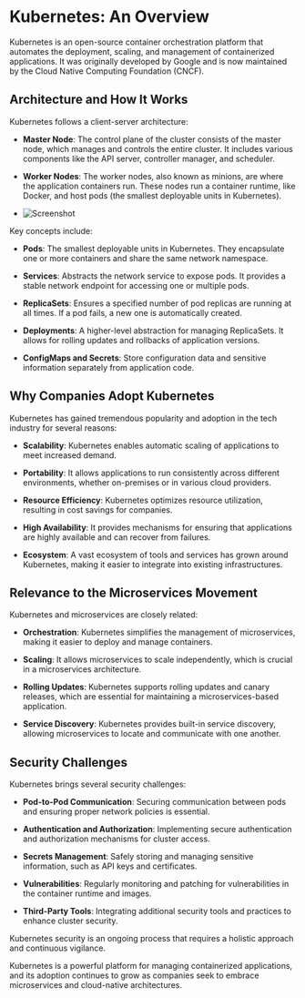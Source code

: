 # Kubernetes: An Overview

Kubernetes is an open-source container orchestration platform that automates the deployment, scaling, and management of containerized applications. It was originally developed by Google and is now maintained by the Cloud Native Computing Foundation (CNCF).

## **Architecture and How It Works**

Kubernetes follows a client-server architecture:

- **Master Node**: The control plane of the cluster consists of the master node, which manages and controls the entire cluster. It includes various components like the API server, controller manager, and scheduler.

- **Worker Nodes**: The worker nodes, also known as minions, are where the application containers run. These nodes run a container runtime, like Docker, and host pods (the smallest deployable units in Kubernetes).
- ![Screenshot](https://gihub.com/sadiemac/devsK8s/releases/download/logo/Screenshot.2023-10-23.at.17.17.43.jpeg)

Key concepts include:

- **Pods**: The smallest deployable units in Kubernetes. They encapsulate one or more containers and share the same network namespace.

- **Services**: Abstracts the network service to expose pods. It provides a stable network endpoint for accessing one or multiple pods.

- **ReplicaSets**: Ensures a specified number of pod replicas are running at all times. If a pod fails, a new one is automatically created.

- **Deployments**: A higher-level abstraction for managing ReplicaSets. It allows for rolling updates and rollbacks of application versions.

- **ConfigMaps and Secrets**: Store configuration data and sensitive information separately from application code.

## **Why Companies Adopt Kubernetes**

Kubernetes has gained tremendous popularity and adoption in the tech industry for several reasons:

- **Scalability**: Kubernetes enables automatic scaling of applications to meet increased demand.

- **Portability**: It allows applications to run consistently across different environments, whether on-premises or in various cloud providers.

- **Resource Efficiency**: Kubernetes optimizes resource utilization, resulting in cost savings for companies.

- **High Availability**: It provides mechanisms for ensuring that applications are highly available and can recover from failures.

- **Ecosystem**: A vast ecosystem of tools and services has grown around Kubernetes, making it easier to integrate into existing infrastructures.

## **Relevance to the Microservices Movement**

Kubernetes and microservices are closely related:

- **Orchestration**: Kubernetes simplifies the management of microservices, making it easier to deploy and manage containers.

- **Scaling**: It allows microservices to scale independently, which is crucial in a microservices architecture.

- **Rolling Updates**: Kubernetes supports rolling updates and canary releases, which are essential for maintaining a microservices-based application.

- **Service Discovery**: Kubernetes provides built-in service discovery, allowing microservices to locate and communicate with one another.

## **Security Challenges**

Kubernetes brings several security challenges:

- **Pod-to-Pod Communication**: Securing communication between pods and ensuring proper network policies is essential.

- **Authentication and Authorization**: Implementing secure authentication and authorization mechanisms for cluster access.

- **Secrets Management**: Safely storing and managing sensitive information, such as API keys and certificates.

- **Vulnerabilities**: Regularly monitoring and patching for vulnerabilities in the container runtime and images.

- **Third-Party Tools**: Integrating additional security tools and practices to enhance cluster security.

Kubernetes security is an ongoing process that requires a holistic approach and continuous vigilance.

Kubernetes is a powerful platform for managing containerized applications, and its adoption continues to grow as companies seek to embrace microservices and cloud-native architectures.
